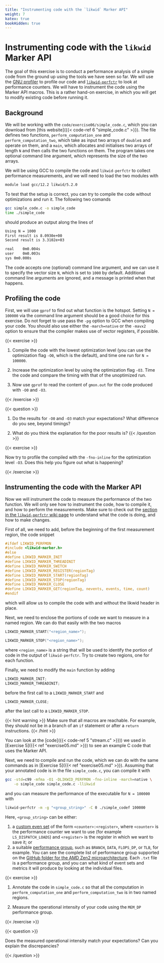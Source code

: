 ```yaml
---
title: "Instrumenting code with the `likwid` Marker API"
weight: 7
katex: true
bookHidden: true
---
```


# Instrumenting code with the `likwid` Marker API

The goal of this exercise is to conduct a performance analysis of a
simple code from the ground up using the tools we have seen so far. We
will use the [GNU
profiler](https://ftp.gnu.org/old-gnu/Manuals/gprof-2.9.1/html_mono/gprof.html)
to profile our code and
[`likwid-perfctr`](https://github.com/RRZE-HPC/likwid/wiki/likwid-perfctr)
to look at performance counters. We will have to instrument the code
using the Marker API macros. This is a rather hand-on exercise, in which
you will get to modify existing code before running it.


## Background

We will be working with the `code/exercise06/simple_code.c`, which you
can download from [this website]({{< code-ref 6 "simple_code.c" >}}).
The file defines two functions, `perform_computation_one` and
`perform_computation_two`, which take as input two arrays of `double`s
and operate on them, and a `main`, which allocates and initialises two
arrays of length `N` and then calls the two functions on them. The
program takes one optional command line argument, which represents the
size of the two arrays.

We will be using GCC to compile the code and `likwid-perfctr` to collect
performance measurements, and we will need to load the two modules with
```sh
module load gcc/12.2 likwid/5.2.0
```
To test that the setup is correct, you can try to compile the code
without optimizations and run it. The following two comands
```sh
gcc simple_code.c -o simple_code
time ./simple_code
```
should produce an output along the lines of
```sh
Using N = 1000
First result is 8.0930e+00
Second result is 3.3102e+03

real	0m0.004s
user	0m0.003s
sys	0m0.000s
```
The code accepts one (optional) command line argument, and we can use it
to specify the vector size `N`, which is set to `1000` by default.
Additional command line arguments are ignored, and a message is printed
when that happens.

## Profiling the code
First, we will use `gprof` to find out what function is the hotspot.
Setting `N = 100000` via the command line argument should be a good
choice for this exercise. Do not forget to use pass the `-pg` option to
GCC when compiling your code. You should also use either the
`-march=native` or the `-mavx2` option to ensure that the compiler makes
use of vector registers, if possible.

{{< exercise >}}

1. Compile the code with the lowest optimization level (you can use the
   optimization flag `-O0`, which is the default), and time one run for
   `N = 100000`.

1. Increase the optimization level by using the optimization flag `-O3`.
   Time the code and compare the timing with that of the unoptimized
   run.

1. Now use `gprof` to read the content of `gmon.out` for the code
   produced with `-O0` and `-O3`.

{{< /exercise >}}

{{< question >}}
1. Do the results for `-O0` and `-O3` match your expectations? What
   difference do you see, beyond timings?

1. What do you think the explanation for the poor results is?
{{< /question >}}

{{< exercise >}}

Now try to profile the compiled with the `-fno-inline` for the
optimization level `-O3`. Does this help you figure out what is
happening?

{{< /exercise >}}

## Instrumenting the code with the Marker API

Now we will instrument the code to measure the performance of the two
function. We will only see how to instrument the code, how to compile
it, and how to perform the measurements. Make sure to check out the
[section in the `likwid-perfctr` wiki
page](https://github.com/RRZE-HPC/likwid/wiki/likwid-perfctr#using-the-marker-api)
to understand what the code is doing, and how to make changes.

First of all, we need to add, before the beginning of the first
measurement region, the code snippet
```c
#ifdef LIKWID_PERFMON
#include <likwid-marker.h>
#else
#define LIKWID_MARKER_INIT
#define LIKWID_MARKER_THREADINIT
#define LIKWID_MARKER_SWITCH
#define LIKWID_MARKER_REGISTER(regionTag)
#define LIKWID_MARKER_START(regionTag)
#define LIKWID_MARKER_STOP(regionTag)
#define LIKWID_MARKER_CLOSE
#define LIKWID_MARKER_GET(regionTag, nevents, events, time, count)
#endif
```
which will allow us to compile the code with and without the likwid
header in place.

Next, we need to enclose the portions of code we want to measure in a
named region. We can do that easily with the two macros
```C
LIKWID_MARKER_START("<region_name>");

LIKWID_MARKER_STOP("<region_name>");
```
where `<region_name>` is a string that will be used to identify the
portion of code in the output of `likwid-perfctr`. Try to create two
regions, one for each function.

Finally, we need to modify the `main` function by adding
```c
LIKWID_MARKER_INIT;
LIKWID_MARKER_THREADINIT;
```
before the first call to a `LIKWID_MARKER_START` and
```c
LIKWID_MARKER_CLOSE;
```
after the last call to a `LIKWID_MARKER_STOP`.

{{< hint warning >}}
Make sure that all macros are reachable. For example, they should not be
in a branch of an `if` statement or after a `return` instructions.
{{< /hint >}}


You can look at the [code]({{< code-ref 5 "stream.c" >}})) we used in
[Exercise 5]({{< ref "exercise05.md" >}}) to see an example C code that
uses the Marker API.

Next, we need to compile and run the code, which we can do with the same
commands as in [Exercise 5]({{< ref "exercise05.md" >}}). Assuming that
your annotated code is in the file `simple_code.c`, you can compile it
with
```sh
gcc -std=c99 -mfma -O1 -DLIKWID_PERFMON -fno-inline -march=native \
    -o simple_code simple_code.c -llikwid
```
and you can measure the performance of the executable for `N = 100000`
with
```sh
likwid-perfctr -m -g "<group_string>" -C 0 ./simple_codef 100000
```

Here, `<group_string>` can be either:
1. a [custom even
   set](https://github.com/RRZE-HPC/likwid/wiki/likwid-perfctr#using-custom-event-sets)
   of the form `<counter>:<register>`, where `<counter>` is the
   performance counter we want to use (for example `LS_DISPATCH_LOADS`)
   and `<register>` is the register in which we want to save it; or
2. a suitable [performance
   group](https://github.com/RRZE-HPC/likwid/wiki/likwid-perfctr#performance-groups),
   such as `BRANCH`, `DATA`, `FLOPS_DP`, or `TLB`, for example. You can
   see the complete list of performance group supported on the [GitHub
   folder for the AMD Zen2
   microarchitecture](https://github.com/RRZE-HPC/likwid/tree/master/groups/zen2).
   Each `.txt` file is a performance group, and you can what kind of
   event sets and metrics it will produce by looking at the individual
   files.

{{< exercise >}}

1. Annotate the code in `simple_code.c` so that all the computation in
   `perform_computation_one` and `perform_computation_two` is in two
   named regions.

2. Measure the operational intensity of your code using the `MEM_DP`
   performance group.

{{< /exercise >}}

{{< question >}}

Does the measured operational intensity match your expectations? Can you
explain the discrepancies?

{{< /question >}}
